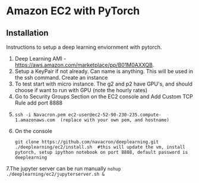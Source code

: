 # Amazon EC2 with PyTorch

## Installation
Instructions to setup a deep learning enviornment with pytorch. 

1. Deep Learning AMI  - https://aws.amazon.com/marketplace/pp/B01M0AXXQB. 
2. Setup a KeyPair if not already. Can name is anything. This will be used in the ssh command. Create an instance
3. To test start with micro instance. The g2 and p2 have GPU's, and should choose if want to run with GPU (note the hourly rates)
4. Go to Security Groups Section on the EC2 console and Add Custom TCP Rule add port 8888
5. 
	```
	ssh -i Navacron.pem ec2-user@ec2-52-90-230-235.compute-1.amazonaws.com  (replace with your own pem, and hostname)
	```
6. On the console 
	```
	git clone https://github.com/navacron/deeplearning.git
    ./deeplearning/ec2/install.sh  #this will update the vm, install pytorch, setup ipython notebook on port 8888, default password is deeplearning
    ```
7.The jupyter server can be run manually
    ```
    nohup ./deeplearning/ec2/jupyterserver.sh & 
    ```

